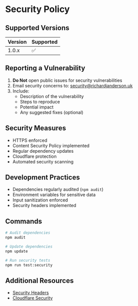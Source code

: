 # Security Policy

## Supported Versions

| Version | Supported          |
| ------- | ------------------ |
| 1.0.x   | :white_check_mark: |

## Reporting a Vulnerability

1. **Do Not** open public issues for security vulnerabilities
2. Email security concerns to: security@richardjanderson.uk
3. Include:
   - Description of the vulnerability
   - Steps to reproduce
   - Potential impact
   - Any suggested fixes (optional)

## Security Measures

- HTTPS enforced
- Content Security Policy implemented
- Regular dependency updates
- Cloudflare protection
- Automated security scanning

## Development Practices

- Dependencies regularly audited (`npm audit`)
- Environment variables for sensitive data
- Input sanitization enforced
- Security headers implemented

## Commands

```bash
# Audit dependencies
npm audit

# Update dependencies
npm update

# Run security tests
npm run test:security
```

## Additional Resources

- [Security Headers](https://securityheaders.com/?q=react.richardjanderson.uk)
- [Cloudflare Security](https://www.cloudflare.com/security/)